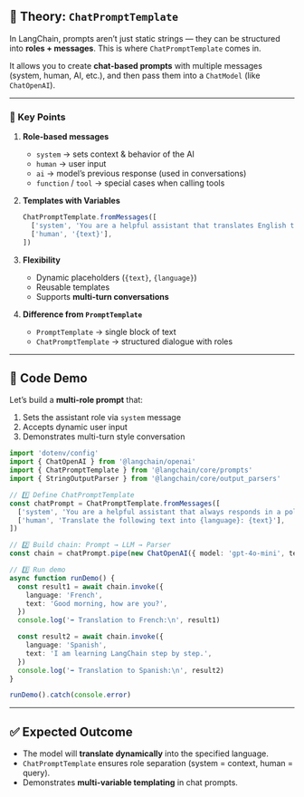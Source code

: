 ## 📘 Theory: `ChatPromptTemplate`

In LangChain, prompts aren’t just static strings — they can be structured into **roles + messages**. This is where `ChatPromptTemplate` comes in.

It allows you to create **chat-based prompts** with multiple messages (system, human, AI, etc.), and then pass them into a `ChatModel` (like `ChatOpenAI`).

---

### 🔑 Key Points

1. **Role-based messages**

   - `system` → sets context & behavior of the AI
   - `human` → user input
   - `ai` → model’s previous response (used in conversations)
   - `function` / `tool` → special cases when calling tools

2. **Templates with Variables**

   ```ts
   ChatPromptTemplate.fromMessages([
     ['system', 'You are a helpful assistant that translates English to {language}.'],
     ['human', '{text}'],
   ])
   ```

3. **Flexibility**

   - Dynamic placeholders (`{text}`, `{language}`)
   - Reusable templates
   - Supports **multi-turn conversations**

4. **Difference from `PromptTemplate`**

   - `PromptTemplate` → single block of text
   - `ChatPromptTemplate` → structured dialogue with roles

---

## 📝 Code Demo

Let’s build a **multi-role prompt** that:

1. Sets the assistant role via `system` message
2. Accepts dynamic user input
3. Demonstrates multi-turn style conversation

```ts
import 'dotenv/config'
import { ChatOpenAI } from '@langchain/openai'
import { ChatPromptTemplate } from '@langchain/core/prompts'
import { StringOutputParser } from '@langchain/core/output_parsers'

// 1️⃣ Define ChatPromptTemplate
const chatPrompt = ChatPromptTemplate.fromMessages([
  ['system', 'You are a helpful assistant that always responds in a polite tone.'],
  ['human', 'Translate the following text into {language}: {text}'],
])

// 2️⃣ Build chain: Prompt → LLM → Parser
const chain = chatPrompt.pipe(new ChatOpenAI({ model: 'gpt-4o-mini', temperature: 0 })).pipe(new StringOutputParser())

// 3️⃣ Run demo
async function runDemo() {
  const result1 = await chain.invoke({
    language: 'French',
    text: 'Good morning, how are you?',
  })
  console.log('➡️ Translation to French:\n', result1)

  const result2 = await chain.invoke({
    language: 'Spanish',
    text: 'I am learning LangChain step by step.',
  })
  console.log('➡️ Translation to Spanish:\n', result2)
}

runDemo().catch(console.error)
```

---

## ✅ Expected Outcome

- The model will **translate dynamically** into the specified language.
- `ChatPromptTemplate` ensures role separation (system = context, human = query).
- Demonstrates **multi-variable templating** in chat prompts.
